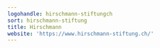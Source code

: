 ```yaml
---
logohandle: hirschmann-stiftungch
sort: hirschmann-stiftung
title: Hirschmann
website: 'https://www.hirschmann-stiftung.ch/'
---
```

